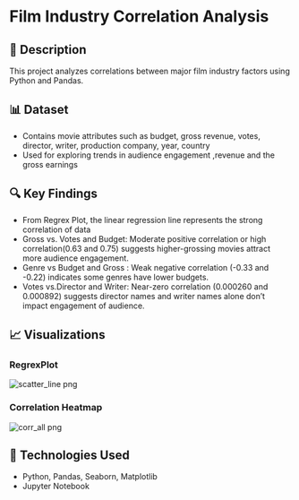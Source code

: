 # Film Industry Correlation Analysis

## 📌 Description
This project analyzes correlations between major film industry factors using Python and Pandas.

## 📊 Dataset
- Contains movie attributes such as budget, gross revenue, votes, director, writer, production company, year, country
- Used for exploring trends in audience engagement ,revenue and the gross earnings

## 🔍 Key Findings
- From Regrex Plot, the linear regression line represents the strong correlation of data
- Gross vs. Votes and Budget:  Moderate positive correlation or high correlation(0.63 and 0.75) suggests higher-grossing movies attract more audience engagement.
- Genre vs Budget and Gross : Weak negative correlation (-0.33 and -0.22) indicates some genres have lower budgets.
- Votes vs.Director and Writer: Near-zero correlation (0.000260 and 0.000892) suggests director names and writer names alone don’t impact engagement of audience.

## 📈 Visualizations
### RegrexPlot
![scatter_line png](https://github.com/user-attachments/assets/65303f9e-db1f-419f-99b8-7029c5d8ca62)

### Correlation Heatmap
![corr_all png](https://github.com/user-attachments/assets/8080a68f-94f8-4ca3-b11d-4d8c28195058)




## 🚀 Technologies Used
- Python, Pandas, Seaborn, Matplotlib
- Jupyter Notebook
